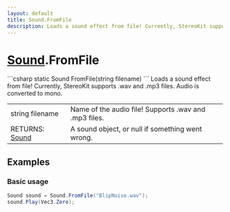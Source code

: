 ```yaml
---
layout: default
title: Sound.FromFile
description: Loads a sound effect from file! Currently, StereoKit supports .wav and .mp3 files. Audio is converted to mono.
---
```

# [Sound]({{site.url}}/Pages/Reference/Sound.html).FromFile

<div class='signature' markdown='1'>
```csharp
static Sound FromFile(string filename)
```
Loads a sound effect from file! Currently, StereoKit
supports .wav and .mp3 files. Audio is converted to mono.
</div>

|  |  |
|--|--|
|string filename|Name of the audio file! Supports .wav and             .mp3 files.|
|RETURNS: [Sound]({{site.url}}/Pages/Reference/Sound.html)|A sound object, or null if something went wrong.|





## Examples

### Basic usage
```csharp
Sound sound = Sound.FromFile("BlipNoise.wav");
sound.Play(Vec3.Zero);
```

